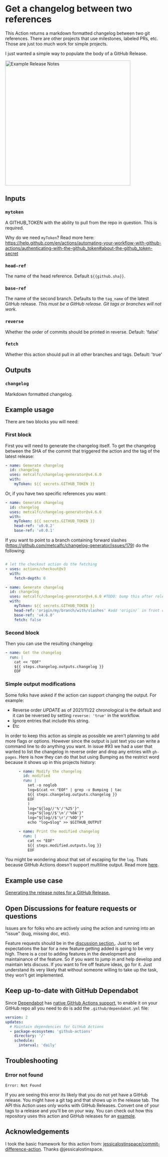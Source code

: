 # Get a changelog between two references

This Action returns a markdown formatted changelog between two git references. There are other projects that use milestones, labeled PRs, etc. Those are just too much work for simple projects.

I just wanted a simple way to populate the body of a GitHub Release.

<a href="https://github.com/metcalfc/changelog-generator/releases/tag/v4.6.0"><img alt="Example Release Notes" src="./release-notes.png" width="400"></a>

## Inputs

### `mytoken`

A GITHUB_TOKEN with the ability to pull from the repo in question. This is required.

Why do we need `myToken`? Read more here: https://help.github.com/en/actions/automating-your-workflow-with-github-actions/authenticating-with-the-github_token#about-the-github_token-secret

### `head-ref`

The name of the head reference. Default `${{github.sha}}`.

### `base-ref`

The name of the second branch. Defaults to the `tag_name` of the latest GitHub release. *This must be a GitHub release. Git tags or branches will not work.*

### `reverse`

Whether the order of commits should be printed in reverse. Default: 'false'

### `fetch`

Whether this action should pull in all other branches and tags. Default: 'true'

## Outputs

### `changelog`

Markdown formatted changelog.

## Example usage

There are two blocks you will need:

### First block

First you will need to generate the changelog itself. To get the changelog between the SHA of the commit that triggered the action and the tag of the latest release:

```yaml
- name: Generate changelog
  id: changelog
  uses: metcalfc/changelog-generator@v4.6.0
  with:
    myToken: ${{ secrets.GITHUB_TOKEN }}
```

Or, if you have two specific references you want:

```yaml
- name: Generate changelog
  id: changelog
  uses: metcalfc/changelog-generator@v4.6.0
  with:
    myToken: ${{ secrets.GITHUB_TOKEN }}
    head-ref: 'v0.0.2'
    base-ref: 'v0.0.1'
```

If you want to point to a branch containing forward slashes (https://github.com/metcalfc/changelog-generator/issues/179) do the following:

```yaml

# let the checkout action do the fetching
- uses: actions/checkout@v3
  with:
    fetch-depth: 0

- name: Generate changelog
  id: changelog
  uses: metcalfc/changelog-generator@v4.6.0 #TODO: bump this after release
  with:
    myToken: ${{ secrets.GITHUB_TOKEN }}
    head-ref: 'origin/my/branch/with/slashes' #add 'origin/` in front of your branch name
    base-ref: 'v4.6.0'
    fetch: false
```

### Second block

Then you can use the resulting changelog:

```yaml
- name: Get the changelog
  run: |
    cat << "EOF"
    ${{ steps.changelog.outputs.changelog }}
    EOF
```

### Simple output modifications

Some folks have asked if the action can support changing the output. For example:
  * Reverse order *UPDATE* as of 2021/11/22 chronological is the default and it can be reversed by setting `reverse: 'true'` in the workflow.
  * Ignore entries that include this string.
  * Etc

In order to keep this action as simple as possible we aren't planning to add more flags or options. However since the output is just text you can write a command line to do anything you want. In issue #93 we had a user that wanted to list the changelog in reverse order and drop any entries with `gh-pages`. Here is how they can do that but using Bumping as the restrict word because it shows up in this projects history:

```yaml
      - name: Modify the changelog
        id: modified
        run: |
          set -o noglob
          log=$(cat << "EOF" | grep -v Bumping | tac
          ${{ steps.changelog.outputs.changelog }}
          EOF
          )
          log="${log//'%'/'%25'}"
          log="${log//$'\n'/'%0A'}"
          log="${log//$'\r'/'%0D'}"
          echo "log=$log" >> $GITHUB_OUTPUT

      - name: Print the modified changelog
        run: |
          cat << "EOF"
          ${{ steps.modified.outputs.log }}
          EOF
```

You might be wondering about that set of escaping for the `log`. Thats because GitHub Actions doesn't support multiline output. Read more [here](https://github.community/t/set-output-truncates-multiline-strings/16852).

## Example use case

[Generating the release notes for a GitHub Release.](.github/workflows/release.yml)

## Open Discussions for feature requests or questions

Issues are for folks who are actively using the action and running into an "issue" (bug, missing doc, etc).

Feature requests should be in the [discussion section.](https://github.com/metcalfc/changelog-generator/discussions).
Just to set expectations the bar for a new feature getting added is going to be very high. There is a
cost to adding features in the development and maintainance of the feature. So if you want to jump in and
help develop and maintain lets discuss. If you want to fire off feature ideas, go for it. Just understand its
very likely that without someone willing to take up the task, they won't get implemented.

## Keep up-to-date with GitHub Dependabot

Since [Dependabot](https://docs.github.com/en/github/administering-a-repository/keeping-your-actions-up-to-date-with-github-dependabot)
has [native GitHub Actions support](https://docs.github.com/en/github/administering-a-repository/configuration-options-for-dependency-updates#package-ecosystem),
to enable it on your GitHub repo all you need to do is add the `.github/dependabot.yml` file:

```yaml
version: 2
updates:
  # Maintain dependencies for GitHub Actions
  - package-ecosystem: 'github-actions'
    directory: '/'
    schedule:
      interval: 'daily'
```
## Troubleshooting

### Error not found

```
Error: Not Found
```

If you are seeing this error its likely that you do not yet have a GitHub release. You might have a git tag and that shows up in the release tab. The
API this Action uses only works with GitHub Releases. Convert one of your tags to a release and you'll be on your way. You can check out how this
repository uses this action and GitHub releases for an [example](.github/workflows/release.yml).


## Acknowledgements

I took the basic framework for this action from: [jessicalostinspace/commit-difference-action](https://github.com/jessicalostinspace/commit-difference-action). Thanks @jessicalostinspace.
